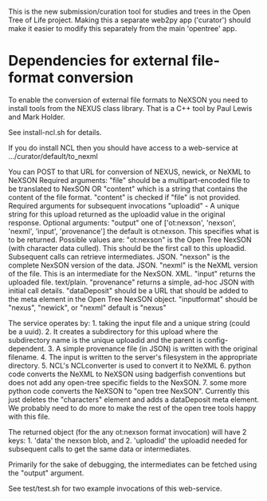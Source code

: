 This is the new submission/curation tool for studies and trees in the Open Tree of Life project. Making this a separate web2py app ('curator') should make it easier to modify this separately from the main 'opentree' app.


Dependencies for external file-format conversion
================================================
To enable the conversion of external file formats to NeXSON you need to install tools
from the NEXUS class library. That is a C++ tool by Paul Lewis and Mark Holder.

See install-ncl.sh for details.

If you do install NCL then you should have access to a web-service at .../curator/default/to_nexml

You can POST to that URL for conversion of NEXUS, newick, or NeXML to NeXSON
Required arguments:
    "file" should be a multipart-encoded file to be translated to NexSON
          OR
    "content" which is a string that contains the content of the file
        format. "content" is checked if "file" is not provided.
Required arguments for subsequent invocations
    "uploadid" - A unique string for this upload returned as 
        the uploadid value in the original response.
Optional arguments:
    "output" one of ['ot:nexson', 'nexson', 'nexml', 'input', 'provenance']
        the default is ot:nexson. This specifies what is to be returned.
        Possible values are: 
        "ot:nexson" is the Open Tree NexSON (with character data culled).
            This should be the first call to this uploadid. Subsequent
            calls can retrieve intermediates. JSON.
        "nexson" is the complete NexSON version of the data. JSON.
        "nexml" is the NeXML version of the file. This is an intermediate
            for the NexSON. XML.
        "input" returns the uploaded file. text/plain.
        "provenance" returns a simple, ad-hoc JSON with initial call details.
    "dataDeposit" should be a URL that should be added to the meta element
        in the Open Tree NexSON object.
    "inputformat" should be "nexus", "newick", or "nexml"
        default is "nexus"

The service operates by:
    1. taking the input file and a unique string (could be a uuid).
    2. It creates a subdirectory for this upload where the subdirectory name
        is the unique uploadid and the parent is config-dependent.
    3. A simple provenance file (in JSON) is written with the original filename.
    4. The input is written to the server's filesystem in the appropriate directory.
    5. NCL's NCLconverter is used to convert it to NeXML
    6. python code converts the NeXML to NeXSON using badgerfish conventions
        but does not add any open-tree specific fields to the NexSON.
    7. some more python code converts the NeXSON to "open tree NexSON". Currently this just deletes the "characters" element and adds a dataDeposit meta element. We probably need to do more to make the rest of the open tree tools happy with this file.

The returned object (for the any ot:nexson format invocation) will have 2 keys:
    1. 'data' the nexson blob, and 
    2. 'uploadid' the uploadid needed for subsequent calls to get the same data
        or intermediates.

Primarily for the sake of debugging, the intermediates can be fetched using the "output" argument.

See test/test.sh for two example invocations of this web-service.
